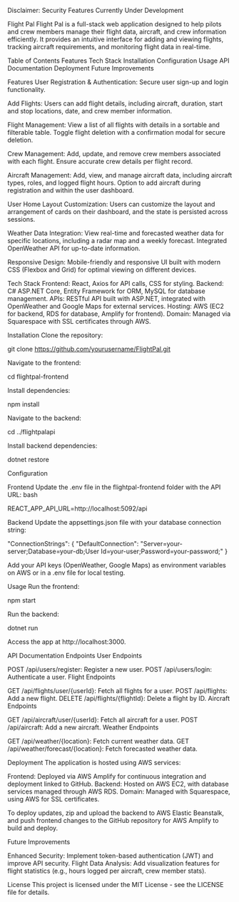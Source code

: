 Disclaimer: Security Features Currently Under Development

Flight Pal
Flight Pal is a full-stack web application designed to help pilots and crew members manage their flight data, aircraft, and crew information efficiently. It provides an intuitive interface for adding and viewing flights, tracking aircraft requirements, and monitoring flight data in real-time.

Table of Contents
Features
Tech Stack
Installation
Configuration
Usage
API Documentation
Deployment
Future Improvements


Features
User Registration & Authentication: 
  Secure user sign-up and login functionality.
  
Add Flights: 
  Users can add flight details, including aircraft, duration, start and stop locations, date, and crew member information.
  
Flight Management:
  View a list of all flights with details in a sortable and filterable table.
  Toggle flight deletion with a confirmation modal for secure deletion.
  
Crew Management:
  Add, update, and remove crew members associated with each flight.
  Ensure accurate crew details per flight record.
  
Aircraft Management:
  Add, view, and manage aircraft data, including aircraft types, roles, and logged flight hours.
  Option to add aircraft during registration and within the user dashboard.
  
User Home Layout Customization: 
  Users can customize the layout and arrangement of cards on their dashboard, and the state is persisted across sessions.
  
Weather Data Integration:
  View real-time and forecasted weather data for specific locations, including a radar map and a weekly forecast.
  Integrated OpenWeather API for up-to-date information.
  
Responsive Design: 
  Mobile-friendly and responsive UI built with modern CSS (Flexbox and Grid) for optimal viewing on different devices.

Tech Stack
Frontend: React, Axios for API calls, CSS for styling.
Backend: C# ASP.NET Core, Entity Framework for ORM, MySQL for database management.
APIs: RESTful API built with ASP.NET, integrated with OpenWeather and Google Maps for external services.
Hosting: AWS (EC2 for backend, RDS for database, Amplify for frontend).
Domain: Managed via Squarespace with SSL certificates through AWS.


Installation
Clone the repository:

git clone https://github.com/yourusername/FlightPal.git

Navigate to the frontend:

cd flightpal-frontend

Install dependencies:

npm install

Navigate to the backend:

cd ../flightpalapi

Install backend dependencies:

dotnet restore



Configuration

Frontend
  Update the .env file in the flightpal-frontend folder with the API URL:
  bash

  REACT_APP_API_URL=http://localhost:5092/api

Backend
  Update the appsettings.json file with your database connection string:

  "ConnectionStrings": {
    "DefaultConnection": "Server=your-server;Database=your-db;User Id=your-user;Password=your-password;"
  }
  
Add your API keys (OpenWeather, Google Maps) as environment variables on AWS or in a .env file for local testing.

Usage
Run the frontend:

npm start

Run the backend:

dotnet run

Access the app at http://localhost:3000.


API Documentation
Endpoints
User Endpoints

POST /api/users/register: Register a new user.
POST /api/users/login: Authenticate a user.
Flight Endpoints

GET /api/flights/user/{userId}: Fetch all flights for a user.
POST /api/flights: Add a new flight.
DELETE /api/flights/{flightId}: Delete a flight by ID.
Aircraft Endpoints

GET /api/aircraft/user/{userId}: Fetch all aircraft for a user.
POST /api/aircraft: Add a new aircraft.
Weather Endpoints

GET /api/weather/{location}: Fetch current weather data.
GET /api/weather/forecast/{location}: Fetch forecasted weather data.


Deployment
The application is hosted using AWS services:

Frontend: Deployed via AWS Amplify for continuous integration and deployment linked to GitHub.
Backend: Hosted on AWS EC2, with database services managed through AWS RDS.
Domain: Managed with Squarespace, using AWS for SSL certificates.

To deploy updates, zip and upload the backend to AWS Elastic Beanstalk, and push frontend changes to the GitHub repository for AWS Amplify to build and deploy.


Future Improvements

Enhanced Security: Implement token-based authentication (JWT) and improve API security.
Flight Data Analysis: Add visualization features for flight statistics (e.g., hours logged per aircraft, crew member stats).

License
This project is licensed under the MIT License - see the LICENSE file for details.
